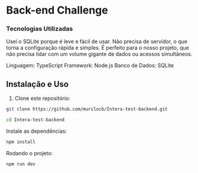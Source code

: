 # Back-end Challenge

### Tecnologias Utilizadas

Usei o SQLite porque é leve e fácil de usar. Não precisa de servidor, o que torna a configuração rápida e simples. É perfeito para o nosso projeto, que não precisa lidar com um volume gigante de dados ou acessos simultâneos.

Linguagem: TypeScript
Framework: Node.js
Banco de Dados: SQLite

## Instalação e Uso

1. Clone este repositório:

```bash
git clone https://github.com/murilocb/Intera-test-backend.git
```

```bash
cd Intera-test-backend
```

Instale as dependências:

```bash
npm install
```

Rodando o projeto:

```bash
npm run dev
```
